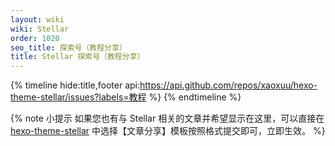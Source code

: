```yaml
---
layout: wiki
wiki: Stellar
order: 1020
seo_title: 探索号（教程分享）
title: Stellar 探索号（教程分享）
---
```


{% timeline hide:title,footer api:https://api.github.com/repos/xaoxuu/hexo-theme-stellar/issues?labels=教程 %}
{% endtimeline %}

{% note 小提示 如果您也有与 Stellar 相关的文章并希望显示在这里，可以直接在 [hexo-theme-stellar](https://github.com/xaoxuu/hexo-theme-stellar/issues) 中选择【文章分享】模板按照格式提交即可，立即生效。 %}
